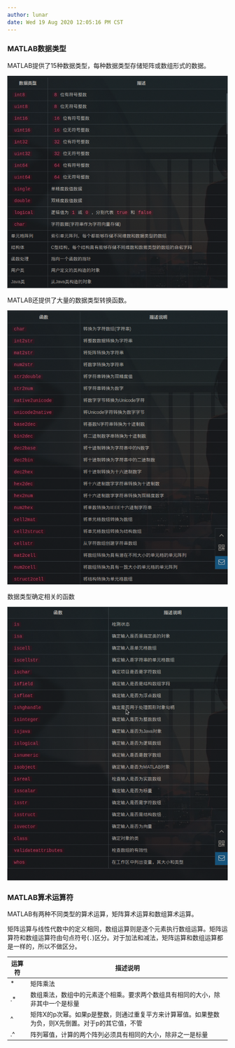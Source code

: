 ```yaml
---
author: lunar
date: Wed 19 Aug 2020 12:05:16 PM CST
---
```


### MATLAB数据类型

MATLAB提供了15种数据类型，每种数据类型存储矩阵或数组形式的数据。

![](../screenshots/matlab1.png)

MATLAB还提供了大量的数据类型转换函数。

![](../screenshots/matlab2.png)

数据类型确定相关的函数

![](../screenshots/matlab3.png)

### MATLAB算术运算符

MATLAB有两种不同类型的算术运算，矩阵算术运算和数组算术运算。

矩阵运算与线性代数中的定义相同，数组运算则是逐个元素执行数组运算。矩阵运算符和数组运算符由句点符号(`.`)区分。对于加法和减法，矩阵运算和数组运算都是一样的，所以不做区分。

|运算符|描述说明|
|------|--------|
|*|矩阵乘法|
|.*|数组乘法，数组中的元素逐个相乘。要求两个数组具有相同的大小，除非其中一个是标量|
|^|矩阵X的p次幂。如果p是整数，则通过重复平方来计算幂值。如果整数为负，则X先倒置。对于p的其它值，不管|
|.^|阵列幂值，计算的两个阵列必须具有相同的大小，除非之一是标量|
